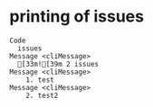 # printing of issues

    Code
      issues
    Message <cliMessage>
      [33m![39m 2 issues
    Message <cliMessage>
        1. test
    Message <cliMessage>
        2. test2

